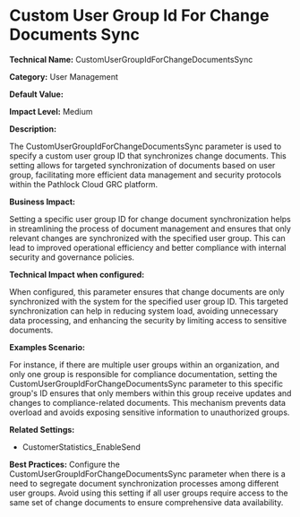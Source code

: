 # Custom User Group Id For Change Documents Sync

**Technical Name:** CustomUserGroupIdForChangeDocumentsSync

**Category:** User Management

**Default Value:**

**Impact Level:** Medium

**Description:**

The CustomUserGroupIdForChangeDocumentsSync parameter is used to specify a custom user group ID that synchronizes change documents. This setting allows for targeted synchronization of documents based on user group, facilitating more efficient data management and security protocols within the Pathlock Cloud GRC platform.

**Business Impact:**

Setting a specific user group ID for change document synchronization helps in streamlining the process of document management and ensures that only relevant changes are synchronized with the specified user group. This can lead to improved operational efficiency and better compliance with internal security and governance policies.

**Technical Impact when configured:**

When configured, this parameter ensures that change documents are only synchronized with the system for the specified user group ID. This targeted synchronization can help in reducing system load, avoiding unnecessary data processing, and enhancing the security by limiting access to sensitive documents.

**Examples Scenario:**

For instance, if there are multiple user groups within an organization, and only one group is responsible for compliance documentation, setting the CustomUserGroupIdForChangeDocumentsSync parameter to this specific group's ID ensures that only members within this group receive updates and changes to compliance-related documents. This mechanism prevents data overload and avoids exposing sensitive information to unauthorized groups.

**Related Settings:**

- CustomerStatistics_EnableSend

**Best Practices:** Configure the CustomUserGroupIdForChangeDocumentsSync parameter when there is a need to segregate document synchronization processes among different user groups. Avoid using this setting if all user groups require access to the same set of change documents to ensure comprehensive data availability.